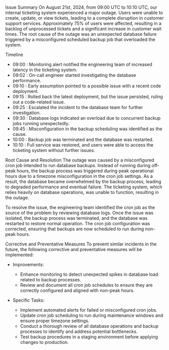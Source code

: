 Issue Summary
On August 21st, 2024, from 09:00 UTC to 10:10 UTC, our internal ticketing system experienced a major outage. Users were unable to create, update, or view tickets, leading to a complete disruption in customer support services. Approximately 75% of users were affected, resulting in a backlog of unprocessed tickets and a significant increase in customer wait times. The root cause of the outage was an unexpected database failure triggered by a misconfigured scheduled backup job that overloaded the system.

Timeline
- 09:00 : Monitoring alert notified the engineering team of increased latency in the ticketing system.
- 09:02 : On-call engineer started investigating the database performance.
- 09:10 : Early assumption pointed to a possible issue with a recent code deployment.
- 09:15 : Rolled back the latest deployment, but the issue persisted, ruling out a code-related issue.
- 09:25 : Escalated the incident to the database team for further investigation.
- 09:30 : Database logs indicated an overload due to concurrent backup jobs running unexpectedly.
- 09:45 : Misconfiguration in the backup scheduling was identified as the cause.
- 10:00 : Backup job was terminated and the database was restarted.
- 10:10 : Full service was restored, and users were able to access the ticketing system without further issues.

Root Cause and Resolution
The outage was caused by a misconfigured cron job intended to run database backups. Instead of running during off-peak hours, the backup process was triggered during peak operational hours due to a timezone misconfiguration in the cron job settings. As a result, the database became overwhelmed by the backup process, leading to degraded performance and eventual failure. The ticketing system, which relies heavily on database operations, was unable to function, resulting in the outage.

To resolve the issue, the engineering team identified the cron job as the source of the problem by reviewing database logs. Once the issue was isolated, the backup process was terminated, and the database was restarted to restore normal operation. The cron job configuration was corrected, ensuring that backups are now scheduled to run during non-peak hours.

Corrective and Preventative Measures
To prevent similar incidents in the future, the following corrective and preventative measures will be implemented:

- Improvements:
  - Enhance monitoring to detect unexpected spikes in database load related to backup processes.
  - Review and document all cron job schedules to ensure they are correctly configured and aligned with non-peak hours.

- Specific Tasks:
  - Implement automated alerts for failed or misconfigured cron jobs.
  - Update cron job scheduling to run during maintenance windows and ensure proper timezone settings.
  - Conduct a thorough review of all database operations and backup processes to identify and address potential bottlenecks.
  - Test backup procedures in a staging environment before applying changes to production.


